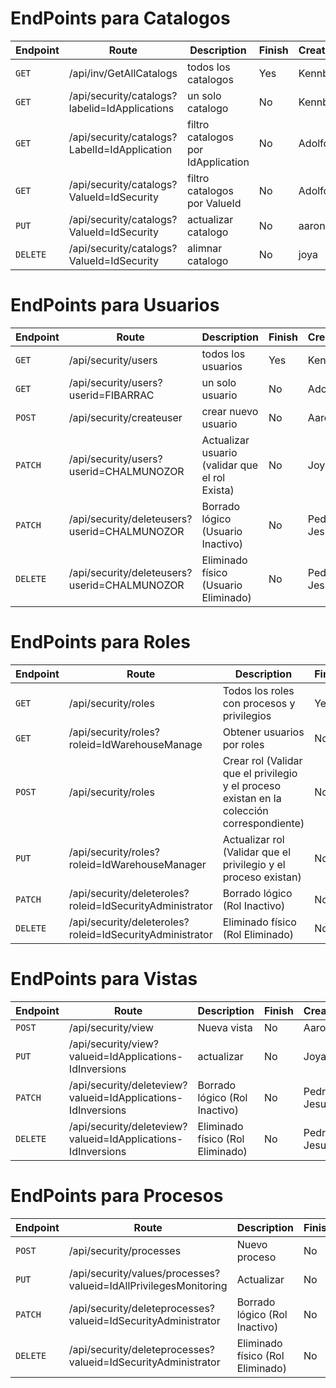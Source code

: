 # EndPoints para Catalogos

Endpoint | Route | Description | Finish | Creator
---------|----------|----------|----------|----------
`GET` | /api/inv/GetAllCatalogs | todos los catalogos | Yes | Kennby
`GET` | /api/security/catalogs?labelid=IdApplications | un solo catalogo | No| Kennby
`GET` | /api/security/catalogs?LabelId=IdApplication | filtro catalogos por IdApplication| No| Adolfo
`GET` | /api/security/catalogs?ValueId=IdSecurity | filtro catalogos por ValueId | No| Adolfo
`PUT` | /api/security/catalogs?ValueId=IdSecurity | actualizar catalogo | No| aaron
`DELETE` | /api/security/catalogs?ValueId=IdSecurity | alimnar catalogo | No| joya

# EndPoints para Usuarios

Endpoint | Route | Description | Finish | Creator
---------|----------|----------|----------|----------
`GET` | /api/security/users | todos los usuarios | Yes | Kennby
`GET` | /api/security/users?userid=FIBARRAC | un solo usuario | No| Adolfo
`POST` | /api/security/createuser | crear nuevo usuario | No | Aaron
`PATCH` | /api/security/users?userid=CHALMUNOZOR | Actualizar usuario (validar que el rol Exista) | No | Joya
`PATCH` | /api/security/deleteusers?userid=CHALMUNOZOR | Borrado lógico (Usuario Inactivo) | No | Pedro y Jesus
`DELETE` | /api/security/deleteusers?userid=CHALMUNOZOR| Eliminado físico (Usuario Eliminado) | No | Pedro y Jesus

# EndPoints para Roles

Endpoint | Route | Description | Finish| Creator
---------|----------|----------|----------|----------
`GET` | /api/security/roles | Todos los roles con procesos y privilegios | Yes| Kennby
`GET` | /api/security/roles?roleid=IdWarehouseManage | Obtener usuarios por roles | No | Adolfo
`POST` | /api/security/roles | Crear rol (Validar que el privilegio y el proceso existan en la colección correspondiente) | No | Aaron
`PUT` | /api/security/roles?roleid=IdWarehouseManager | Actualizar rol (Validar que el privilegio y el proceso existan) | No| Joya
`PATCH` |  /api/security/deleteroles?roleid=IdSecurityAdministrator | Borrado lógico (Rol Inactivo) | No | Pedro y Jesus
`DELETE` |  /api/security/deleteroles?roleid=IdSecurityAdministrator | Eliminado físico (Rol Eliminado) |No | Pedro y Jesus

# EndPoints para Vistas

Endpoint | Route | Description | Finish| Creator
---------|----------|----------|----------|----------
`POST` | /api/security/view | Nueva vista| No | Aaron
`PUT` | /api/security/view?valueid=IdApplications-IdInversions | actualizar | No | Joya
`PATCH` |   /api/security/deleteview?valueid=IdApplications-IdInversions | Borrado lógico (Rol Inactivo) | No | Pedro y Jesus
`DELETE` |  /api/security/deleteview?valueid=IdApplications-IdInversions | Eliminado físico (Rol Eliminado) |No | Pedro y Jesus

# EndPoints para Procesos

Endpoint | Route | Description | Finish| Creator
---------|----------|----------|----------|----------
`POST` | /api/security/processes | Nuevo proceso | No | Aaron
`PUT` | /api/security/values/processes?valueid=IdAllPrivilegesMonitoring | Actualizar | No | Joya
`PATCH` |   /api/security/deleteprocesses?valueid=IdSecurityAdministrator | Borrado lógico (Rol Inactivo) | No | Pedro y Jesus
`DELETE` |  /api/security/deleteprocesses?valueid=IdSecurityAdministrator | Eliminado físico (Rol Eliminado) |No | Pedro y Jesus


